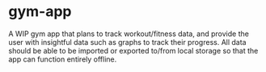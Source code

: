 # gym-app
A WIP gym app that plans to track workout/fitness data, and provide the user with insightful data such as graphs to track their progress. All data should be able to be imported or exported to/from local storage so that the app can function entirely offline.